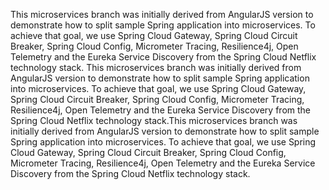This microservices branch was initially derived from AngularJS version to demonstrate how to split sample Spring application into microservices. To achieve that goal, we use Spring Cloud Gateway, Spring Cloud Circuit Breaker, Spring Cloud Config, Micrometer Tracing, Resilience4j, Open Telemetry and the Eureka Service Discovery from the Spring Cloud Netflix technology stack.
This microservices branch was initially derived from AngularJS version to demonstrate how to split sample Spring application into microservices. To achieve that goal, we use Spring Cloud Gateway, Spring Cloud Circuit Breaker, Spring Cloud Config, Micrometer Tracing, Resilience4j, Open Telemetry and the Eureka Service Discovery from the Spring Cloud Netflix technology stack.This microservices branch was initially derived from AngularJS version to demonstrate how to split sample Spring application into microservices. To achieve that goal, we use Spring Cloud Gateway, Spring Cloud Circuit Breaker, Spring Cloud Config, Micrometer Tracing, Resilience4j, Open Telemetry and the Eureka Service Discovery from the Spring Cloud Netflix technology stack.
